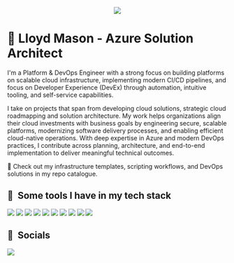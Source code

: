 <p align="center">
  <img src="https://capsule-render.vercel.app/api?text=Welcome+to+my+profile+🤖&animation=fadeIn&type=soft&color=0:4B5563,100:D1D5DB&fontColor=111111&fontSize=32&height=150"/>
</p>

# 🧑 Lloyd Mason - Azure Solution Architect

I'm a Platform & DevOps Engineer with a strong focus on building platforms on scalable cloud infrastructure, implementing modern CI/CD pipelines, and focus on Developer Experience (DevEx) through automation, intuitive tooling, and self-service capabilities.

I take on projects that span from developing cloud solutions, strategic cloud roadmapping and solution architecture. My work helps organizations align their cloud investments with business goals by engineering secure, scalable platforms, modernizing software delivery processes, and enabling efficient cloud-native operations. With deep expertise in Azure and modern DevOps practices, I contribute across planning, architecture, and end-to-end implementation to deliver meaningful technical outcomes.

📁 Check out my infrastructure templates, scripting workflows, and DevOps solutions in my repo catalogue.

<h2> 🚀 &nbsp;Some tools I have in my tech stack</h2>

![](https://img.shields.io/badge/Cloud-Azure-informational?style=flat&logo=microsoft-azure&logoColor=white&color=0078D4)
![](https://img.shields.io/badge/Code-Terraform-informational?style=flat&logo=terraform&logoColor=white&color=623CE4)
![](https://img.shields.io/badge/Scripting-Taskfiles-informational?style=flat&logo=task&logoColor=white&color=4B8BBE)
![](https://img.shields.io/badge/Scripting-Bash-informational?style=flat&logo=gnubash&logoColor=white&color=4EAA25)
![](https://img.shields.io/badge/Config-YAML-informational?style=flat&logo=yaml&logoColor=white&color=CB171E)
![](https://img.shields.io/badge/Tools-Docker-informational?style=flat&logo=docker&logoColor=white&color=2496ED)
![](https://img.shields.io/badge/Tools-Kubernetes-informational?style=flat&logo=kubernetes&logoColor=white&color=326CE5)
![](https://img.shields.io/badge/Tools-Git-informational?style=flat&logo=git&logoColor=white&color=F05032)
![](https://img.shields.io/badge/Tools-Helm-informational?style=flat&logo=helm&logoColor=white&color=0F1689)
![](https://img.shields.io/badge/Tools-Cilium-informational?style=flat&logo=cilium&logoColor=white&color=587AB6)

<h2>👻 &nbsp;Socials</h2>

[![](https://img.shields.io/badge/LinkedIn-0077B5?style=for-the-badge&logo=linkedin&logoColor=white)](https://www.linkedin.com/in/lloyd-mason/)
